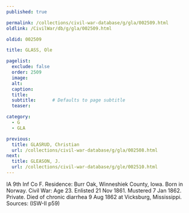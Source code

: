 ```yaml
---
published: true

permalink: /collections/civil-war-database/g/gla/002509.html
oldlink: /CivilWar/db/g/gla/002509.html

oldid: 002509

title: GLASS, Ole

pagelist:
  exclude: false
  order: 2509
  image: 
  alt:
  caption:
  title:
  subtitle:      # Defaults to page subtitle
  teaser:

category: 
  - G 
  - GLA

previous:
  title: GLASRUD, Christian
  url: /collections/civil-war-database/g/gla/002508.html  
next:
  title: GLEASON, J.
  url: /collections/civil-war-database/g/gle/002510.html   
---
```

IA 9th Inf Co F. Residence: Burr Oak, Winneshiek County, Iowa. Born in Norway. Civil War: Age 23. Enlisted 21 Nov 1861. Mustered 7 Jan 1862. Private. Died of chronic diarrhea 9 Aug 1862 at Vicksburg, Mississippi. Sources: (ISW-II p59)